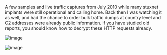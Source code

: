 A few samples and live traffic captures from July 2010 while many stuxnet implants were still operational and calling home. 
Back then I was watching it as well, and had the chance to order bulk traffic dumps at country level and C2 addresses were already public information. 
If you have studied old reports, you should know how to decrypt these HTTP requests already.

![image](https://github.com/user-attachments/assets/9e74c7ce-a3e7-4baf-9dd0-845b5a93c195)


![image](https://github.com/user-attachments/assets/0316a349-190c-4980-a755-7a84afb34ae2)
